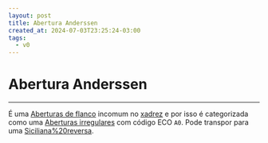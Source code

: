 ```yaml
---
layout: post
title: Abertura Anderssen
created_at: 2024-07-03T23:25:24-03:00
tags:
  - v0
---
```

# Abertura Anderssen
----

É uma [Aberturas de flanco](index/Aberturas%20de%20flanco.md) incomum no [xadrez](index/Xadrez.md) e por isso é categorizada como uma [Aberturas irregulares](index/Aberturas%20irregulares.md) com código ECO `A0`. Pode transpor para uma [Siciliana%20reversa](_draft/2024-07-05-Abertura_Inglesa.md#Siciliana%20reversa).